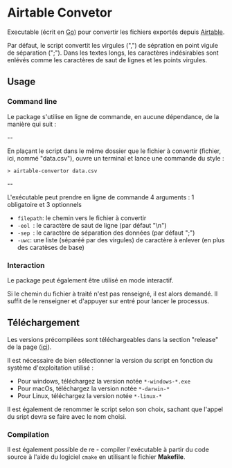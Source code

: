 # Airtable Convetor

Executable (écrit en [Go](https://golang.org/)) pour convertir les fichiers exportés depuis [Airtable](https://airtable.com/).

Par défaut, le script convertit les virgules (",") de sépration en point vigule de séparation (";"). Dans les textes longs, les caractères indésirables sont enlévés comme les caractères de saut de lignes et les points virgules. 

## Usage
### Command line

Le package s'utilise en ligne de commande, en aucune dépendance, de la manière qui suit :

--

En plaçant le script dans le même dossier que le fichier à convertir (fichier, ici, nommé "data.csv"), ouvre un terminal et lance une commande du style : 

```shell
> airtable-convertor data.csv
```
--

L'exécutable peut prendre en ligne de commande 4 arguments : 1 obligatoire et 3 optionnels

- ```filepath```: le chemin vers le fichier à convertir
- ```-eol ```: le caractère de saut de ligne (par défaut "\n")
- ```-sep ```: le caractère de séparation des données (par défaut ";")
- ```-uwc```: une liste (séparéé par des virgules) de caractère à enlever (en plus des caratèses de base)

### Interaction

Le package peut également être utilisé en mode interactif.

Si le chemin du fichier à traité n'est pas renseigné, il est alors demandé. Il suffit de le renseigner et d'appuyer sur entré pour lancer le processus.

## Téléchargement

Les versions précompilées sont téléchargeables dans la section "release" de la page ([ici](https://github.com/AmauryG13/airtable-convertor/releases)).

Il est nécessaire de bien sélectionner la version du script en fonction du système d'exploitation utilisé :
- Pour windows, téléchargez la version notée ```*-windows-*.exe```
- Pour macOs, téléchargez la version notée ```*-darwin-* ```
- Pour Linux, téléchargez la version notée ```*-linux-*```

Il est également de renommer le script selon son choix, sachant que l'appel du sript devra se faire avec le nom choisi.

### Compilation

Il est également possible de re - compiler l'exécutable à partir du code source à l'aide du logiciel ```cmake``` en utilisant le fichier __Makefile__.